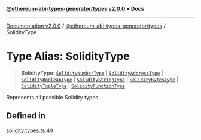 [**@ethereum-abi-types-generator/types v2.0.0**](../README.md) • **Docs**

***

[Documentation v2.0.0](../../../packages.md) / [@ethereum-abi-types-generator/types](../README.md) / SolidityType

# Type Alias: SolidityType

> **SolidityType**: [`SolidityNumberType`](SolidityNumberType.md) \| [`SolidityAddressType`](SolidityAddressType.md) \| [`SolidityBooleanType`](SolidityBooleanType.md) \| [`SolidityStringType`](SolidityStringType.md) \| [`SolidityBytesType`](SolidityBytesType.md) \| [`SolidityTupleType`](SolidityTupleType.md) \| [`SolidityFunctionType`](SolidityFunctionType.md)

Represents all possible Solidity types.

## Defined in

[solidity.types.ts:49](https://github.com/niZmosis/ethereum-abi-types-generator/blob/34014c6ac1a58a7622fbd21e7421270aae38bf36/packages/types/src/solidity.types.ts#L49)
